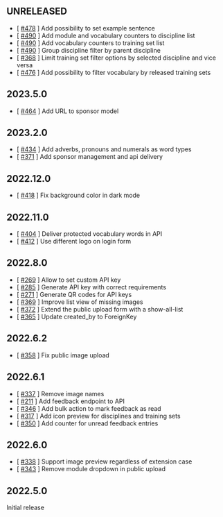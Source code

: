 UNRELEASED
----------

* [ [#478](https://github.com/digitalfabrik/lunes-cms/issues/478) ] Add possibility to set example sentence
* [ [#490](https://github.com/digitalfabrik/lunes-cms/issues/490) ] Add module and vocabulary counters to discipline list
* [ [#490](https://github.com/digitalfabrik/lunes-cms/issues/490) ] Add vocabulary counters to training set list
* [ [#490](https://github.com/digitalfabrik/lunes-cms/issues/490) ] Group discipline filter by parent discipline
* [ [#368](https://github.com/digitalfabrik/lunes-cms/issues/368) ] Limit training set filter options by selected discipline and vice versa
* [ [#476](https://github.com/digitalfabrik/lunes-cms/issues/476) ] Add possibility to filter vocabulary by released training sets


2023.5.0
--------

* [ [#464](https://github.com/digitalfabrik/lunes-cms/issues/464) ] Add URL to sponsor model


2023.2.0
--------

* [ [#434](https://github.com/digitalfabrik/lunes-cms/issues/434) ] Add adverbs, pronouns and numerals as word types
* [ [#371](https://github.com/digitalfabrik/lunes-cms/issues/371) ] Add sponsor management and api delivery


2022.12.0
---------

* [ [#418](https://github.com/digitalfabrik/lunes-cms/issues/418) ] Fix background color in dark mode


2022.11.0
---------

* [ [#404](https://github.com/digitalfabrik/lunes-cms/issues/404) ] Deliver protected vocabulary words in API
* [ [#412](https://github.com/digitalfabrik/lunes-cms/issues/412) ] Use different logo on login form


2022.8.0
--------

* [ [#269](https://github.com/digitalfabrik/lunes-cms/issues/269) ] Allow to set custom API key
* [ [#285](https://github.com/digitalfabrik/lunes-cms/issues/285) ] Generate API key with correct requirements
* [ [#271](https://github.com/digitalfabrik/lunes-cms/issues/271) ] Generate QR codes for API keys
* [ [#369](https://github.com/digitalfabrik/lunes-cms/issues/369) ] Improve list view of missing images
* [ [#372](https://github.com/digitalfabrik/lunes-cms/issues/372) ] Extend the public upload form with a show-all-list
* [ [#365](https://github.com/digitalfabrik/lunes-cms/issues/365) ] Update created_by to ForeignKey


2022.6.2
--------

* [ [#358](https://github.com/digitalfabrik/lunes-cms/issues/358) ] Fix public image upload


2022.6.1
--------

* [ [#337](https://github.com/digitalfabrik/lunes-cms/issues/337) ] Remove image names
* [ [#211](https://github.com/digitalfabrik/lunes-cms/issues/211) ] Add feedback endpoint to API
* [ [#346](https://github.com/digitalfabrik/lunes-cms/issues/346) ] Add bulk action to mark feedback as read
* [ [#317](https://github.com/digitalfabrik/lunes-cms/issues/317) ] Add icon preview for disciplines and training sets
* [ [#350](https://github.com/digitalfabrik/lunes-cms/issues/350) ] Add counter for unread feedback entries


2022.6.0
--------

* [ [#338](https://github.com/digitalfabrik/lunes-cms/issues/338) ] Support image preview regardless of extension case
* [ [#343](https://github.com/digitalfabrik/lunes-cms/issues/343) ] Remove module dropdown in public upload


2022.5.0
--------

Initial release
